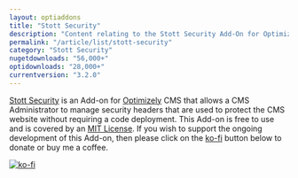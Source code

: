 ```yaml
---
layout: optiaddons
title: "Stott Security"
description: "Content relating to the Stott Security Add-On for Optimizely CMS 12."
permalink: "/article/list/stott-security"
category: "Stott Security"
nugetdownloads: "56,000+"
optidownloads: "28,000+"
currentversion: "3.2.0"
---
```


[Stott Security](https://github.com/GeekInTheNorth/Stott.Security.Optimizely) is an Add-on for [Optimizely](https://www.optimizely.com/) CMS that allows a CMS Administrator to manage security headers that are used to protect the CMS website without requiring a code deployment.  This Add-on is free to use and is covered by an [MIT License](https://github.com/GeekInTheNorth/Stott.Security.Optimizely/blob/main/LICENSE.txt).  If you wish to support the ongoing development of this Add-on, then please click on the [ko-fi](https://ko-fi.com/V7V0RX2BQ) button below to donate or buy me a coffee.

[![ko-fi](https://ko-fi.com/img/githubbutton_sm.svg)](https://ko-fi.com/V7V0RX2BQ)
